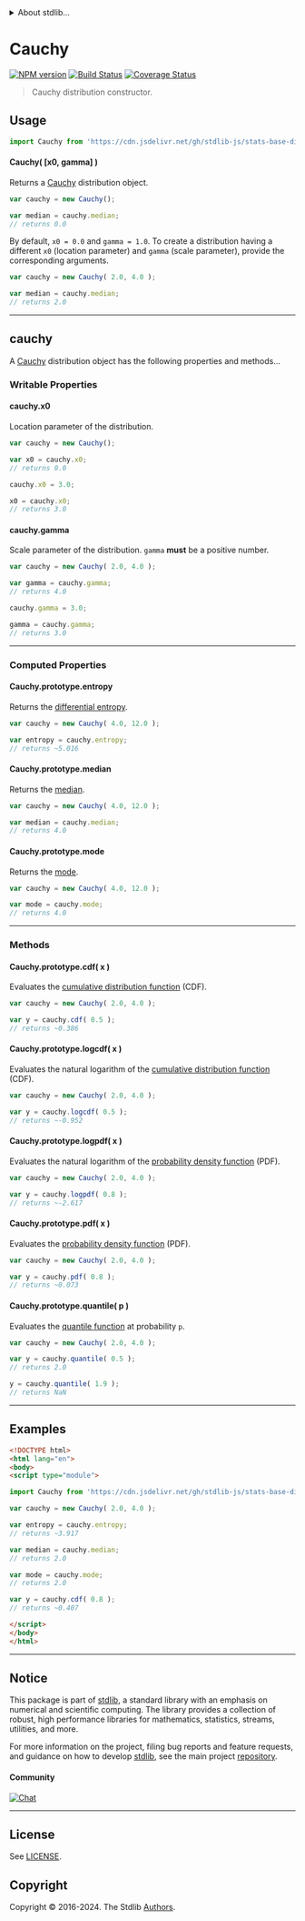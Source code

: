 <!--

@license Apache-2.0

Copyright (c) 2018 The Stdlib Authors.

Licensed under the Apache License, Version 2.0 (the "License");
you may not use this file except in compliance with the License.
You may obtain a copy of the License at

   http://www.apache.org/licenses/LICENSE-2.0

Unless required by applicable law or agreed to in writing, software
distributed under the License is distributed on an "AS IS" BASIS,
WITHOUT WARRANTIES OR CONDITIONS OF ANY KIND, either express or implied.
See the License for the specific language governing permissions and
limitations under the License.

-->


<details>
  <summary>
    About stdlib...
  </summary>
  <p>We believe in a future in which the web is a preferred environment for numerical computation. To help realize this future, we've built stdlib. stdlib is a standard library, with an emphasis on numerical and scientific computation, written in JavaScript (and C) for execution in browsers and in Node.js.</p>
  <p>The library is fully decomposable, being architected in such a way that you can swap out and mix and match APIs and functionality to cater to your exact preferences and use cases.</p>
  <p>When you use stdlib, you can be absolutely certain that you are using the most thorough, rigorous, well-written, studied, documented, tested, measured, and high-quality code out there.</p>
  <p>To join us in bringing numerical computing to the web, get started by checking us out on <a href="https://github.com/stdlib-js/stdlib">GitHub</a>, and please consider <a href="https://opencollective.com/stdlib">financially supporting stdlib</a>. We greatly appreciate your continued support!</p>
</details>

# Cauchy

[![NPM version][npm-image]][npm-url] [![Build Status][test-image]][test-url] [![Coverage Status][coverage-image]][coverage-url] <!-- [![dependencies][dependencies-image]][dependencies-url] -->

> Cauchy distribution constructor.

<!-- Section to include introductory text. Make sure to keep an empty line after the intro `section` element and another before the `/section` close. -->

<section class="intro">

</section>

<!-- /.intro -->

<!-- Package usage documentation. -->



<section class="usage">

## Usage

```javascript
import Cauchy from 'https://cdn.jsdelivr.net/gh/stdlib-js/stats-base-dists-cauchy-ctor@esm/index.mjs';
```

#### Cauchy( \[x0, gamma] )

Returns a [Cauchy][cauchy-distribution] distribution object.

```javascript
var cauchy = new Cauchy();

var median = cauchy.median;
// returns 0.0
```

By default, `x0 = 0.0` and `gamma = 1.0`. To create a distribution having a different `x0` (location parameter) and `gamma` (scale parameter), provide the corresponding arguments.

```javascript
var cauchy = new Cauchy( 2.0, 4.0 );

var median = cauchy.median;
// returns 2.0
```

* * *

## cauchy

A [Cauchy][cauchy-distribution] distribution object has the following properties and methods...

### Writable Properties

#### cauchy.x0

Location parameter of the distribution.

```javascript
var cauchy = new Cauchy();

var x0 = cauchy.x0;
// returns 0.0

cauchy.x0 = 3.0;

x0 = cauchy.x0;
// returns 3.0
```

#### cauchy.gamma

Scale parameter of the distribution. `gamma` **must** be a positive number.

```javascript
var cauchy = new Cauchy( 2.0, 4.0 );

var gamma = cauchy.gamma;
// returns 4.0

cauchy.gamma = 3.0;

gamma = cauchy.gamma;
// returns 3.0
```

* * *

### Computed Properties

#### Cauchy.prototype.entropy

Returns the [differential entropy][entropy].

```javascript
var cauchy = new Cauchy( 4.0, 12.0 );

var entropy = cauchy.entropy;
// returns ~5.016
```

#### Cauchy.prototype.median

Returns the [median][median].

```javascript
var cauchy = new Cauchy( 4.0, 12.0 );

var median = cauchy.median;
// returns 4.0
```

#### Cauchy.prototype.mode

Returns the [mode][mode].

```javascript
var cauchy = new Cauchy( 4.0, 12.0 );

var mode = cauchy.mode;
// returns 4.0
```

* * *

### Methods

#### Cauchy.prototype.cdf( x )

Evaluates the [cumulative distribution function][cdf] (CDF).

```javascript
var cauchy = new Cauchy( 2.0, 4.0 );

var y = cauchy.cdf( 0.5 );
// returns ~0.386
```

#### Cauchy.prototype.logcdf( x )

Evaluates the natural logarithm of the [cumulative distribution function][cdf] (CDF).

```javascript
var cauchy = new Cauchy( 2.0, 4.0 );

var y = cauchy.logcdf( 0.5 );
// returns ~-0.952
```

#### Cauchy.prototype.logpdf( x )

Evaluates the natural logarithm of the [probability density function][pdf] (PDF).

```javascript
var cauchy = new Cauchy( 2.0, 4.0 );

var y = cauchy.logpdf( 0.8 );
// returns ~-2.617
```

#### Cauchy.prototype.pdf( x )

Evaluates the [probability density function][pdf] (PDF).

```javascript
var cauchy = new Cauchy( 2.0, 4.0 );

var y = cauchy.pdf( 0.8 );
// returns ~0.073
```

#### Cauchy.prototype.quantile( p )

Evaluates the [quantile function][quantile-function] at probability `p`.

```javascript
var cauchy = new Cauchy( 2.0, 4.0 );

var y = cauchy.quantile( 0.5 );
// returns 2.0

y = cauchy.quantile( 1.9 );
// returns NaN
```

</section>

<!-- /.usage -->

<!-- Package usage notes. Make sure to keep an empty line after the `section` element and another before the `/section` close. -->

<section class="notes">

</section>

<!-- /.notes -->

<!-- Package usage examples. -->

* * *

<section class="examples">

## Examples

<!-- eslint no-undef: "error" -->

```html
<!DOCTYPE html>
<html lang="en">
<body>
<script type="module">

import Cauchy from 'https://cdn.jsdelivr.net/gh/stdlib-js/stats-base-dists-cauchy-ctor@esm/index.mjs';

var cauchy = new Cauchy( 2.0, 4.0 );

var entropy = cauchy.entropy;
// returns ~3.917

var median = cauchy.median;
// returns 2.0

var mode = cauchy.mode;
// returns 2.0

var y = cauchy.cdf( 0.8 );
// returns ~0.407

</script>
</body>
</html>
```

</section>

<!-- /.examples -->

<!-- Section to include cited references. If references are included, add a horizontal rule *before* the section. Make sure to keep an empty line after the `section` element and another before the `/section` close. -->

<section class="references">

</section>

<!-- /.references -->

<!-- Section for related `stdlib` packages. Do not manually edit this section, as it is automatically populated. -->

<section class="related">

</section>

<!-- /.related -->

<!-- Section for all links. Make sure to keep an empty line after the `section` element and another before the `/section` close. -->


<section class="main-repo" >

* * *

## Notice

This package is part of [stdlib][stdlib], a standard library with an emphasis on numerical and scientific computing. The library provides a collection of robust, high performance libraries for mathematics, statistics, streams, utilities, and more.

For more information on the project, filing bug reports and feature requests, and guidance on how to develop [stdlib][stdlib], see the main project [repository][stdlib].

#### Community

[![Chat][chat-image]][chat-url]

---

## License

See [LICENSE][stdlib-license].


## Copyright

Copyright &copy; 2016-2024. The Stdlib [Authors][stdlib-authors].

</section>

<!-- /.stdlib -->

<!-- Section for all links. Make sure to keep an empty line after the `section` element and another before the `/section` close. -->

<section class="links">

[npm-image]: http://img.shields.io/npm/v/@stdlib/stats-base-dists-cauchy-ctor.svg
[npm-url]: https://npmjs.org/package/@stdlib/stats-base-dists-cauchy-ctor

[test-image]: https://github.com/stdlib-js/stats-base-dists-cauchy-ctor/actions/workflows/test.yml/badge.svg?branch=v0.2.1
[test-url]: https://github.com/stdlib-js/stats-base-dists-cauchy-ctor/actions/workflows/test.yml?query=branch:v0.2.1

[coverage-image]: https://img.shields.io/codecov/c/github/stdlib-js/stats-base-dists-cauchy-ctor/main.svg
[coverage-url]: https://codecov.io/github/stdlib-js/stats-base-dists-cauchy-ctor?branch=main

<!--

[dependencies-image]: https://img.shields.io/david/stdlib-js/stats-base-dists-cauchy-ctor.svg
[dependencies-url]: https://david-dm.org/stdlib-js/stats-base-dists-cauchy-ctor/main

-->

[chat-image]: https://img.shields.io/gitter/room/stdlib-js/stdlib.svg
[chat-url]: https://app.gitter.im/#/room/#stdlib-js_stdlib:gitter.im

[stdlib]: https://github.com/stdlib-js/stdlib

[stdlib-authors]: https://github.com/stdlib-js/stdlib/graphs/contributors

[umd]: https://github.com/umdjs/umd
[es-module]: https://developer.mozilla.org/en-US/docs/Web/JavaScript/Guide/Modules

[deno-url]: https://github.com/stdlib-js/stats-base-dists-cauchy-ctor/tree/deno
[deno-readme]: https://github.com/stdlib-js/stats-base-dists-cauchy-ctor/blob/deno/README.md
[umd-url]: https://github.com/stdlib-js/stats-base-dists-cauchy-ctor/tree/umd
[umd-readme]: https://github.com/stdlib-js/stats-base-dists-cauchy-ctor/blob/umd/README.md
[esm-url]: https://github.com/stdlib-js/stats-base-dists-cauchy-ctor/tree/esm
[esm-readme]: https://github.com/stdlib-js/stats-base-dists-cauchy-ctor/blob/esm/README.md
[branches-url]: https://github.com/stdlib-js/stats-base-dists-cauchy-ctor/blob/main/branches.md

[stdlib-license]: https://raw.githubusercontent.com/stdlib-js/stats-base-dists-cauchy-ctor/main/LICENSE

[cauchy-distribution]: https://en.wikipedia.org/wiki/Cauchy_distribution

[cdf]: https://en.wikipedia.org/wiki/Cumulative_distribution_function

[pdf]: https://en.wikipedia.org/wiki/Probability_density_function

[quantile-function]: https://en.wikipedia.org/wiki/Quantile_function

[entropy]: https://en.wikipedia.org/wiki/Entropy_%28information_theory%29

[median]: https://en.wikipedia.org/wiki/Median

[mode]: https://en.wikipedia.org/wiki/Mode_%28statistics%29

</section>

<!-- /.links -->
